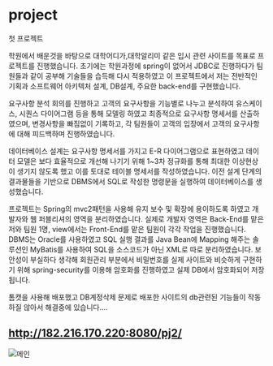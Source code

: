 # project
첫 프로젝트

학원에서 배운것을 바탕으로 대학어디가,대학알리미 같은 입시 관련 사이트를 목표로 프로젝트를 진행했습니다.
초기에는 학원과정에 spring이 없어서 JDBC로 진행하다가 팀원들과 같이 공부해 기술들을 습득해 다시 적용하였고 
이 프로젝트에서 저는 전반적인 기획과 소프트웨어 아키텍처 설계, DB설계, 주요한 back-end를 구현했습니다.

요구사항 분석 회의를 진행하고 고객의 요구사항을 기능별로 나누고 분석하여 유스케이스, 시퀀스 다이어그램 등을 통해
모델링 하였고 최종적으로 요구사항 명세서를 산출하였으며, 변경사항을 빠짐없이 기록하고, 각 팀원들이 고객의 입장에서
고객의 요구사항에 대해 피드백하며 진행하였습니다.

데이터베이스 설계는 요구사항 명세서를 가지고 E-R 다이어그램으로 표현하였고 데이터 모델은 보다 효율적으로 개선해 나기기 위해 
1~3차 정규화를 통해 최대한 이상현상이 생기지 않도록 했고 이를 토대로 테이블 명세서를 작성하였습니다.
이전 설계 단계의 결과물들을 기반으로 DBMS에서 SQL로 작성한 명령문을 실행하여 데이터베이스를 생성했습니다.

프로젝트는 Spring의 mvc2패턴을 사용해 유지 보수 및 확장에 용이하도록 하였고 개발자와 웹 퍼블리셔의 영역을 분리하였습니다.
실제로 개발자 영역은 Back-End를 맡은 저와 팀원 1명, view에서는 Front-End를 맡은 팀원이 각각 작업을 진행했습니다.
DBMS는 Oracle를 사용하였고 SQL 실행 결과를 Java Bean에 Mapping 해주는 솔루션인 MyBatis를 사용하여 SQL을 소스코드가 아닌
XML로 따로 분리하였습니다.
보안성이 부실하다 생각해 회원관리 부분에서 비밀번호를 실제 사이트와 비슷하게 구현하기 위해 spring-security를 이용해 암호화를 진행하였고 
실제 DB에서 암호화되어 저장됩니다.

톰캣을 사용해 배포했고 DB계정삭제 문제로 배포한 사이트의 db관련된 기능들이 작동하질 않아서 해결중에 있습니다....

## http://182.216.170.220:8080/pj2/

![메인](https://user-images.githubusercontent.com/94891286/144356456-a13f5d2b-6832-4ca5-a9f7-21202af0cc2d.png)
